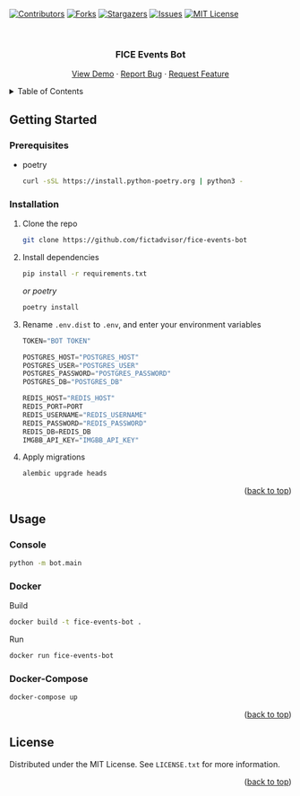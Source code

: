 <!-- Improved compatibility of back to top link: See: https://github.com/othneildrew/Best-README-Template/pull/73 -->
<a name="readme-top"></a>
<!--
*** Thanks for checking out the Best-README-Template. If you have a suggestion
*** that would make this better, please fork the repo and create a pull request
*** or simply open an issue with the tag "enhancement".
*** Don't forget to give the project a star!
*** Thanks again! Now go create something AMAZING! :D
-->



<!-- PROJECT SHIELDS -->
<!--
*** I'm using markdown "reference style" links for readability.
*** Reference links are enclosed in brackets [ ] instead of parentheses ( ).
*** See the bottom of this document for the declaration of the reference variables
*** for contributors-url, forks-url, etc. This is an optional, concise syntax you may use.
*** https://www.markdownguide.org/basic-syntax/#reference-style-links
-->
[![Contributors][contributors-shield]][contributors-url]
[![Forks][forks-shield]][forks-url]
[![Stargazers][stars-shield]][stars-url]
[![Issues][issues-shield]][issues-url]
[![MIT License][license-shield]][license-url]

<!-- PROJECT LOGO -->
<br />
<div align="center">

  <h3 align="center">FICE Events Bot</h3>

  <p align="center">
    <a href="https://github.com/fictadvisor/fice-events-bot">View Demo</a>
    ·
    <a href="https://github.com/fictadvisor/fice-events-bot/issues">Report Bug</a>
    ·
    <a href="https://github.com/fictadvisor/fice-events-bot/issues">Request Feature</a>
  </p>
</div>

<!-- TABLE OF CONTENTS -->
<details>
  <summary>Table of Contents</summary>
  <ol>
    <li>
      <a href="#getting-started">Getting Started</a>
      <ul>
        <li><a href="#prerequisites">Prerequisites</a></li>
        <li><a href="#installation">Installation</a></li>
      </ul>
    </li>
    <li><a href="#usage">Usage</a></li>
    <li><a href="#license">License</a></li>
  </ol>
</details>

<!-- GETTING STARTED -->
## Getting Started

### Prerequisites

* poetry
  ```sh
  curl -sSL https://install.python-poetry.org | python3 -
  ```

### Installation
1. Clone the repo
   ```sh
   git clone https://github.com/fictadvisor/fice-events-bot
   ```
2. Install dependencies
   ```sh
   pip install -r requirements.txt
   ```
   _or poetry_
   ```sh
   poetry install
   ```
3. Rename `.env.dist` to `.env`, and enter your environment variables
   ```js
   TOKEN="BOT TOKEN"

   POSTGRES_HOST="POSTGRES_HOST"
   POSTGRES_USER="POSTGRES_USER"
   POSTGRES_PASSWORD="POSTGRES_PASSWORD"
   POSTGRES_DB="POSTGRES_DB"
   
   REDIS_HOST="REDIS_HOST"
   REDIS_PORT=PORT
   REDIS_USERNAME="REDIS_USERNAME"
   REDIS_PASSWORD="REDIS_PASSWORD"
   REDIS_DB=REDIS_DB
   IMGBB_API_KEY="IMGBB_API_KEY"
   ```
4. Apply migrations
   ```sh
   alembic upgrade heads
   ```

<p align="right">(<a href="#readme-top">back to top</a>)</p>

## Usage
### Console
   ```sh
   python -m bot.main
   ```
### Docker
   Build
   ```sh
   docker build -t fice-events-bot .
   ```
   Run
   ```sh
   docker run fice-events-bot
   ```
### Docker-Compose
   ```sh
   docker-compose up
   ```

<p align="right">(<a href="#readme-top">back to top</a>)</p>

<!-- LICENSE -->
## License

Distributed under the MIT License. See `LICENSE.txt` for more information.

<p align="right">(<a href="#readme-top">back to top</a>)</p>

<!-- MARKDOWN LINKS & IMAGES -->
<!-- https://www.markdownguide.org/basic-syntax/#reference-style-links -->
[contributors-shield]: https://img.shields.io/github/contributors/fictadvisor/fice-events-bot.svg?style=for-the-badge
[contributors-url]: https://github.com/fictadvisor/fice-events-bot/graphs/contributors
[forks-shield]: https://img.shields.io/github/forks/fictadvisor/fice-events-bot.svg?style=for-the-badge
[forks-url]: https://github.com/fictadvisor/fice-events-bot/network/members
[stars-shield]: https://img.shields.io/github/stars/fictadvisor/fice-events-bot.svg?style=for-the-badge
[stars-url]: https://github.com/fictadvisor/fice-events-bot/stargazers
[issues-shield]: https://img.shields.io/github/issues/fictadvisor/fice-events-bot.svg?style=for-the-badge
[issues-url]: https://github.com/fictadvisor/fice-events-bot/issues
[license-shield]: https://img.shields.io/github/license/fictadvisor/fice-events-bot.svg?style=for-the-badge
[license-url]: https://github.com/fictadvisor/fice-events-bot/blob/master/LICENSE
